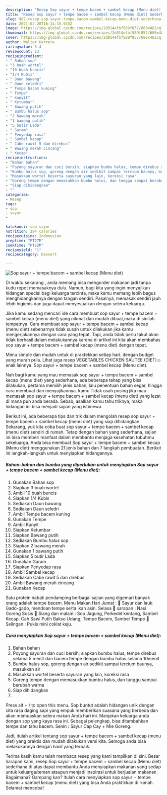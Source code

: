 ```yaml
---
description: "Resep Sop sayur + tempe bacem + sambel kecap (Menu diet) Sederhana dan Mudah Dibuat"
title: "Resep Sop sayur + tempe bacem + sambel kecap (Menu diet) Sederhana dan Mudah Dibuat"
slug: 982-resep-sop-sayur-tempe-bacem-sambel-kecap-menu-diet-sederhana-dan-mudah-dibuat
date: 2021-02-20T16:14:15.935Z
image: https://img-global.cpcdn.com/recipes/2d914efbf589f857/680x482cq70/sop-sayur-tempe-bacem-sambel-kecap-menu-diet-foto-resep-utama.jpg
thumbnail: https://img-global.cpcdn.com/recipes/2d914efbf589f857/680x482cq70/sop-sayur-tempe-bacem-sambel-kecap-menu-diet-foto-resep-utama.jpg
cover: https://img-global.cpcdn.com/recipes/2d914efbf589f857/680x482cq70/sop-sayur-tempe-bacem-sambel-kecap-menu-diet-foto-resep-utama.jpg
author: Walter Herrera
ratingvalue: 3.4
reviewcount: 13
recipeingredient:
- " Bahan sop"
- "3 buah wortel"
- "10 buah buncis"
- "1/4 Kubis"
- " Daun bawang"
- " Daun seledri"
- " Tempe bacem kuning"
- " Tempe"
- " Kunyit"
- " Ketumbar"
- " Bawang putih"
- " Bumbu halus sop"
- "2 bawang merah"
- "1 bawang putih"
- "5 butir Lada"
- " Garam"
- " Penyedap rasa"
- " Sambel kecap"
- " Cabe rawit 5 dan direbus"
- " Bawang merah cincang"
- " Kecap"
recipeinstructions:
- "Bahan bahan"
- "Poyong sayuran dan cuci bersih, siapkan bumbu halus, tempe direbus selama 5 menit dan bacem tempe dengan bumbu halus selama 10menit"
- "Bumbu halus sop, goreng dengan air sedikit sampai tercium baunya, masukkan air"
- "Masukkan wortel beserta sayuran yang lain, koreksi rasa"
- "Goreng tempe dengan memasukkan bumbu halus, dan tunggu sampai berubah warna"
- "Siap dihidangkan"
- ""
categories:
- Resep
tags:
- sop
- sayur
- 

katakunci: sop sayur  
nutrition: 294 calories
recipecuisine: Indonesian
preptime: "PT27M"
cooktime: "PT52M"
recipeyield: "1"
recipecategory: Dessert

---
```



![Sop sayur + tempe bacem + sambel kecap (Menu diet)](https://img-global.cpcdn.com/recipes/2d914efbf589f857/680x482cq70/sop-sayur-tempe-bacem-sambel-kecap-menu-diet-foto-resep-utama.jpg)

Di waktu  sekarang , anda memang bisa mengorder makanan jadi tanpa kudu repot memasaknya dulu. Namun, bagi kita yang ingin menyajikan hidangan special bagi keluarga tercinta, maka kamu memang lebih bagus menghidangkannya dengan tangan sendiri. Pasalnya, memasak sendiri jauh lebih higienis dan juga dapat menyesuaikan dengan selera keluarga.

Jika kamu sedang mencari ide cara membuat sop sayur + tempe bacem + sambel kecap (menu diet) yang nikmat dan mudah dibuat,maka di sinilah tempatnya. Cara membuat sop sayur + tempe bacem + sambel kecap (menu diet)  sebenarnya tidak susah untuk dilakukan jika kamu mengerjakannya dengan cara yang tepat. Tapi, anda tidak perlu takut akan tidak berhasil dalam melakukannya 
karena di artikel ini kita akan membahas sop sayur + tempe bacem + sambel kecap (menu diet) dengan tepat.  

Menu simple dan mudah untuk di praktekkan setiap hari. dengan budget yang murah pula. Lihat juga resep VEGETABLES CHICKEN SAUTEE (DIET)☺ enak lainnya. Sop sayur + tempe bacem + sambel kecap (Menu diet).

Nah bagi kamu yang mau memasak sop sayur + tempe bacem + sambel kecap (menu diet) yang sederhana, ada beberapa tahap yang bisa dilakukan, pertama memilih jenis bahan, lalu penentuan bahan segar, hingga cara membuat dan menyajikannya. kamu Tidak usah pusing jika mau memasak sop sayur + tempe bacem + sambel kecap (menu diet) yang lezat di mana pun anda berada. Sebab, asalkan kamu  tahu triknya, maka hidangan ini bisa menjadi sajian yang istimewa.

Berikut ini, ada beberapa tips dan trik dalam mengolah resep sop sayur + tempe bacem + sambel kecap (menu diet) yang siap dihidangkan. Sekarang, yuk kita coba buat sop sayur + tempe bacem + sambel kecap (menu diet) sendiri di rumah. Tetap dengan bahan yang sederhana, sajian ini bisa memberi manfaat dalam membantu menjaga kesehatan tubuhmu sekeluarga. Anda bisa membuat Sop sayur + tempe bacem + sambel kecap (Menu diet) menggunakan 21 jenis bahan dan 7 langkah pembuatan. Berikut ini langkah-langkah untuk menyiapkan hidangannya.

<!--inarticleads1-->

##### Bahan-bahan dan bumbu yang diperlukan untuk menyiapkan Sop sayur + tempe bacem + sambel kecap (Menu diet):

1. Gunakan  Bahan sop
1. Siapkan 3 buah wortel
1. Ambil 10 buah buncis
1. Siapkan 1/4 Kubis
1. Sediakan  Daun bawang
1. Sediakan  Daun seledri
1. Ambil  Tempe bacem kuning
1. Gunakan  Tempe
1. Ambil  Kunyit
1. Siapkan  Ketumbar
1. Siapkan  Bawang putih
1. Sediakan  Bumbu halus sop
1. Siapkan 2 bawang merah
1. Gunakan 1 bawang putih
1. Siapkan 5 butir Lada
1. Gunakan  Garam
1. Siapkan  Penyedap rasa
1. Ambil  Sambel kecap
1. Sediakan  Cabe rawit 5 dan direbus
1. Ambil  Bawang merah cincang
1. Gunakan  Kecap


Satu protein nabati pendamping berbagai sajian yang digemari banyak orang adalah tempe bacem. Menu Makan Hari Jumat :  Sayur dan lauk: Gado-gado, mendoan tempe serta ikan asin. Selasa  sarapan : Nasi Goreng Sosis  Siang dan malam : Sop Jagung, Perkedel kentang, Sambel Kecap. Cah Sawi Putih Bakso Udang, Tempe Bacem, Sambel Tempe  Selingan : Pukis mini coklat keju. 

<!--inarticleads2-->

##### Cara menyiapkan Sop sayur + tempe bacem + sambel kecap (Menu diet):

1. Bahan bahan
1. Poyong sayuran dan cuci bersih, siapkan bumbu halus, tempe direbus selama 5 menit dan bacem tempe dengan bumbu halus selama 10menit
1. Bumbu halus sop, goreng dengan air sedikit sampai tercium baunya, masukkan air
1. Masukkan wortel beserta sayuran yang lain, koreksi rasa
1. Goreng tempe dengan memasukkan bumbu halus, dan tunggu sampai berubah warna
1. Siap dihidangkan
1. 


Press alt + / to open this menu. Sop buntut adalah hidangan unik dengan cita rasa daging sapi yang empuk memberikan suasana yang berbeda dan akan memuaskan selera makan Anda hari ini. Manjakan keluarga anda dengan sop yang kaya rasa ini. Sebagai pelengkap, bisa ditambahkan tempe dan tahu bacem. Senin : Sayur Cap Cay + Mie Goreng. 

Jadi, itulah artikel tentang  sop sayur + tempe bacem + sambel kecap (menu diet)  yang praktis dan mudah dilakukan versi kita. Semoga anda bisa melakukannya dengan hasil yang terbaik. 

Terima kasih kamu telah membaca resep yang kami tampilkan di sini. Besar harapan kami, resep  Sop sayur + tempe bacem + sambel kecap (Menu diet) sederhana di atas dapat membantu Anda menyiapkan makanan yang sedap untuk keluarga/teman ataupun menjadi inspirasi untuk berjualan makanan. Bagaimana? Gampang kan? Itulah cara menyiapkan sop sayur + tempe bacem + sambel kecap (menu diet) yang bisa Anda praktikkan di rumah. Selamat mencoba!

